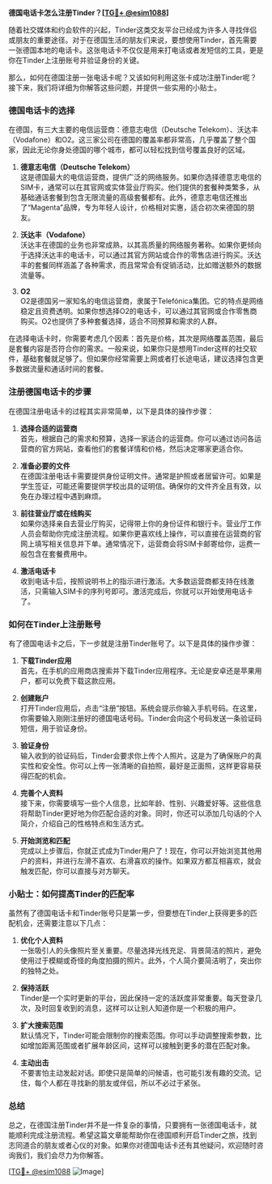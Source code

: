 **德国电话卡怎么注册Tinder？[[TG💪+ @esim1088](https://t.me/s/esim1088)]**

随着社交媒体和约会软件的兴起，Tinder这类交友平台已经成为许多人寻找伴侣或朋友的重要途径。对于在德国生活的朋友们来说，要想使用Tinder，首先需要一张德国本地的电话卡。这张电话卡不仅仅是用来打电话或者发短信的工具，更是你在Tinder上注册账号并验证身份的关键。

那么，如何在德国注册一张电话卡呢？又该如何利用这张卡成功注册Tinder呢？接下来，我们将详细为你解答这些问题，并提供一些实用的小贴士。

### 德国电话卡的选择

在德国，有三大主要的电信运营商：德意志电信（Deutsche Telekom）、沃达丰（Vodafone）和O2。这三家公司在德国的覆盖率都非常高，几乎覆盖了整个国家，因此无论你身处德国的哪个城市，都可以轻松找到信号覆盖良好的区域。

1. **德意志电信（Deutsche Telekom）**  
   这是德国最大的电信运营商，提供广泛的网络服务。如果你选择德意志电信的SIM卡，通常可以在其官网或实体营业厅购买。他们提供的套餐种类繁多，从基础通话套餐到包含无限流量的高级套餐都有。此外，德意志电信还推出了“Magenta”品牌，专为年轻人设计，价格相对实惠，适合初次来德国的朋友。

2. **沃达丰（Vodafone）**  
   沃达丰在德国的业务也非常成熟，以其高质量的网络服务著称。如果你更倾向于选择沃达丰的电话卡，可以通过其官方网站或合作的零售店进行购买。沃达丰的套餐同样涵盖了各种需求，而且常常会有促销活动，比如赠送额外的数据流量等。

3. **O2**  
   O2是德国另一家知名的电信运营商，隶属于Telefónica集团。它的特点是网络稳定且资费透明。如果你想选择O2的电话卡，可以通过其官网或合作零售商购买。O2也提供了多种套餐选择，适合不同预算和需求的人群。

在选择电话卡时，你需要考虑几个因素：首先是价格，其次是网络覆盖范围，最后是套餐内容是否符合你的需求。一般来说，如果你只是想用Tinder这样的社交软件，基础套餐就足够了。但如果你经常需要上网或者打长途电话，建议选择包含更多数据流量和通话时间的套餐。

### 注册德国电话卡的步骤

在德国注册电话卡的过程其实非常简单，以下是具体的操作步骤：

1. **选择合适的运营商**  
   首先，根据自己的需求和预算，选择一家适合的运营商。你可以通过访问各运营商的官方网站，查看他们的套餐详情和价格，然后决定哪家更适合你。

2. **准备必要的文件**  
   在德国注册电话卡需要提供身份证明文件。通常是护照或者居留许可。如果是学生签证，可能还需要提供学校出具的证明信。确保你的文件齐全且有效，以免在办理过程中遇到麻烦。

3. **前往营业厅或在线购买**  
   如果你选择亲自去营业厅购买，记得带上你的身份证件和银行卡。营业厅工作人员会帮助你完成注册流程。如果你更喜欢线上操作，可以直接在运营商的官网上填写相关信息并下单。通常情况下，运营商会将SIM卡邮寄给你，运费一般包含在套餐费用中。

4. **激活电话卡**  
   收到电话卡后，按照说明书上的指示进行激活。大多数运营商都支持在线激活，只需输入SIM卡的序列号即可。激活完成后，你就可以开始使用电话卡了。

### 如何在Tinder上注册账号

有了德国电话卡之后，下一步就是注册Tinder账号了。以下是具体的操作步骤：

1. **下载Tinder应用**  
   首先，在手机的应用商店搜索并下载Tinder应用程序。无论是安卓还是苹果用户，都可以免费下载这款应用。

2. **创建账户**  
   打开Tinder应用后，点击“注册”按钮。系统会提示你输入手机号码。在这里，你需要输入刚刚注册好的德国电话号码。Tinder会向这个号码发送一条验证码短信，用于验证身份。

3. **验证身份**  
   输入收到的验证码后，Tinder会要求你上传个人照片。这是为了确保账户的真实性和安全性。你可以上传一张清晰的自拍照，最好是正面照，这样更容易获得匹配的机会。

4. **完善个人资料**  
   接下来，你需要填写一些个人信息，比如年龄、性别、兴趣爱好等。这些信息将帮助Tinder更好地为你匹配合适的对象。同时，你还可以添加几句话的个人简介，介绍自己的性格特点和生活方式。

5. **开始浏览和匹配**  
   完成以上步骤后，你就正式成为Tinder用户了！现在，你可以开始浏览其他用户的资料，并进行左滑不喜欢、右滑喜欢的操作。如果双方都互相喜欢，就会触发匹配，你可以直接与对方聊天。

### 小贴士：如何提高Tinder的匹配率

虽然有了德国电话卡和Tinder账号只是第一步，但要想在Tinder上获得更多的匹配机会，还需要注意以下几点：

1. **优化个人资料**  
   一张吸引人的头像照片至关重要。尽量选择光线充足、背景简洁的照片，避免使用过于模糊或奇怪的角度拍摄的照片。此外，个人简介要简洁明了，突出你的独特之处。

2. **保持活跃**  
   Tinder是一个实时更新的平台，因此保持一定的活跃度非常重要。每天登录几次，及时回复收到的消息，这样可以让别人知道你是一个积极的用户。

3. **扩大搜索范围**  
   默认情况下，Tinder可能会限制你的搜索范围。你可以手动调整搜索参数，比如增加距离范围或者扩展年龄区间，这样可以接触到更多的潜在匹配对象。

4. **主动出击**  
   不要害怕主动发起对话。即使只是简单的问候语，也可能引发有趣的交流。记住，每个人都在寻找新的朋友或伴侣，所以不必过于紧张。

### 总结

总之，在德国注册Tinder并不是一件复杂的事情，只要拥有一张德国电话卡，就能顺利完成注册流程。希望这篇文章能帮助你在德国顺利开启Tinder之旅，找到志同道合的朋友或者心仪的对象。如果你对德国电话卡还有其他疑问，欢迎随时咨询我们，我们会尽力为你解答。

[[TG💪+ @esim1088](https://t.me/s/esim1088) ![Image](https://i.postimg.cc/4NQfJmqS/Snipaste-2025-05-13-00-14-12.png)]